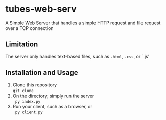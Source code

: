 # tubes-web-serv
A Simple Web Server that handles a simple HTTP request and
file request over a TCP connection

## Limitation
The server only handles text-based files, such as `.html`, `.css`, or `.js'

## Installation and Usage
1. Clone this repository <br>
``` git clone ```
2. On the directory, simply run the server <br>
``` py index.py```
3. Run your client, such as a browser, or <br>
``` py client.py```


